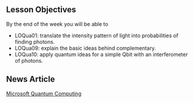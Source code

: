 ## Lesson Objectives

By the end of the week you will be able to

* LOQua01: translate the intensity pattern of light into probabilities of finding photons.
* LOQua09: explain the basic ideas behind complementary. 
* LOQua10: apply quantum ideas for a simple Qbit with an interferometer of photons. 


## News Article

<a href="https://www.google.com/url?sa=t&rct=j&q=&esrc=s&source=web&cd=1&cad=rja&uact=8&ved=0ahUKEwi74vqjlMDUAhUFGT4KHTgNCKkQFggkMAA&url=https%3A%2F%2Fwww.nytimes.com%2F2016%2F11%2F21%2Ftechnology%2Fmicrosoft-spends-big-to-build-quantum-computer.html&usg=AFQjCNFxkGPWnxTBShmKpzMdBzuIJAMi8w&sig2=3jqmOFGcR2iMkcY3WUb42Q" target="_blank">Microsoft Quantum Computing</a>